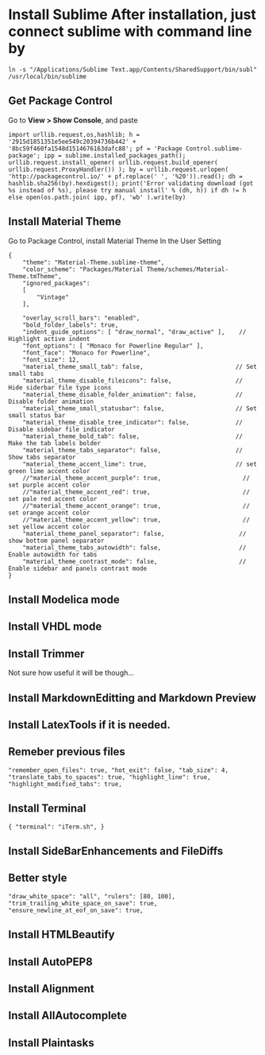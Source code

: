 # Install Sublime After installation, just connect sublime with command line by
```
ln -s "/Applications/Sublime Text.app/Contents/SharedSupport/bin/subl" /usr/local/bin/sublime
```
## Get Package Control
Go to **View > Show Console**, and paste
```
import urllib.request,os,hashlib; h = '2915d1851351e5ee549c20394736b442' + '8bc59f460fa1548d1514676163dafc88'; pf = 'Package Control.sublime-package'; ipp = sublime.installed_packages_path(); urllib.request.install_opener( urllib.request.build_opener( urllib.request.ProxyHandler()) ); by = urllib.request.urlopen( 'http://packagecontrol.io/' + pf.replace(' ', '%20')).read(); dh = hashlib.sha256(by).hexdigest(); print('Error validating download (got %s instead of %s), please try manual install' % (dh, h)) if dh != h else open(os.path.join( ipp, pf), 'wb' ).write(by)
```

## Install Material Theme
Go to Package Control, install Material Theme
In the User Setting
```
{
  	"theme": "Material-Theme.sublime-theme",
	"color_scheme": "Packages/Material Theme/schemes/Material-Theme.tmTheme",
	"ignored_packages":
	[
		"Vintage"
	],

  	"overlay_scroll_bars": "enabled",
  	"bold_folder_labels": true,
  	"indent_guide_options": [ "draw_normal", "draw_active" ],    // Highlight active indent
  	"font_options": [ "Monaco for Powerline Regular" ],
  	"font_face": "Monaco for Powerline",
  	"font_size": 12,
  	"material_theme_small_tab": false,                          // Set small tabs
 	"material_theme_disable_fileicons": false,                  // Hide siderbar file type icons
  	"material_theme_disable_folder_animation": false,           // Disable folder animation
  	"material_theme_small_statusbar": false,                    // Set small status bar
  	"material_theme_disable_tree_indicator": false,             // Disable sidebar file indicator
  	"material_theme_bold_tab": false,                           // Make the tab labels bolder
  	"material_theme_tabs_separator": false,                     // Show tabs separator
  	"material_theme_accent_lime": true,                         // set green lime accent color
  	//"material_theme_accent_purple": true,                       // set purple accent color
  	//"material_theme_accent_red": true,                          // set pale red accent color
  	//"material_theme_accent_orange": true,                       // set orange accent color
  	//"material_theme_accent_yellow": true,                       // set yellow accent color
  	"material_theme_panel_separator": false,                     // show bottom panel separator
  	"material_theme_tabs_autowidth": false,                      // Enable autowidth for tabs
  	"material_theme_contrast_mode": false,                       // Enable sidebar and panels contrast mode
}
```

## Install Modelica mode
## Install VHDL mode
## Install Trimmer
Not sure how useful it will be though...

## Install MarkdownEditting and Markdown Preview
## Install LatexTools if it is needed.

## Remeber previous files
`"remember_open_files": true,
 "hot_exit": false,
 "tab_size": 4,
 "translate_tabs_to_spaces": true,
 "highlight_line": true,
 "highlight_modified_tabs": true,
`
## Install Terminal
`{
    "terminal": "iTerm.sh",
 }`

## Install SideBarEnhancements and FileDiffs

## Better style
`"draw_white_space": "all",
"rulers": [80, 100],
"trim_trailing_white_space_on_save": true,
"ensure_newline_at_eof_on_save": true,
`

## Install HTMLBeautify
## Install AutoPEP8
## Install Alignment
## Install AllAutocomplete
## Install Plaintasks

